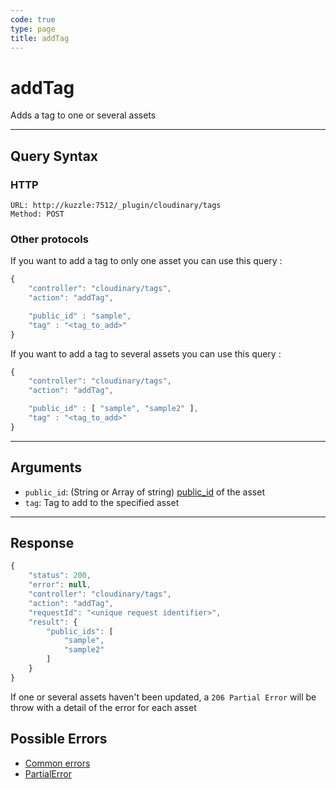 ```yaml
--- 
code: true
type: page
title: addTag
--- 
```


# addTag

Adds a tag to one or several assets 

--- 

## Query Syntax 

### HTTP 

```http
URL: http://kuzzle:7512/_plugin/cloudinary/tags
Method: POST
```

### Other protocols 

If you want to add a tag to only one asset you can use this query : 
```js
{
    "controller": "cloudinary/tags",
    "action": "addTag",

	"public_id" : "sample", 
	"tag" : "<tag_to_add>"
}
```

If you want to add a tag to several assets you can use this query : 
```js
{
    "controller": "cloudinary/tags",
    "action": "addTag",

	"public_id" : [ "sample", "sample2" ], 
	"tag" : "<tag_to_add>"
}
```
---

## Arguments 

- `public_id`: (String or Array of string) [public_id](https://cloudinary.com/documentation/upload_images#public_id_the_image_identifier) of the asset 
- `tag`: Tag to add to the specified asset

---

## Response 

```js
{
    "status": 200,
    "error": null,
    "controller": "cloudinary/tags",
    "action": "addTag",
    "requestId": "<unique request identifier>",
    "result": {
        "public_ids": [
            "sample",
            "sample2"
        ] 
    }
}
```

If one or several assets haven't been updated, a `206 Partial Error` will be throw with a detail of the error for each asset

## Possible Errors 

- [Common errors](/core/1/api/essentials/errors/#common-errors)
- [PartialError](core/1/api/essentials/errors/#specific-errors)